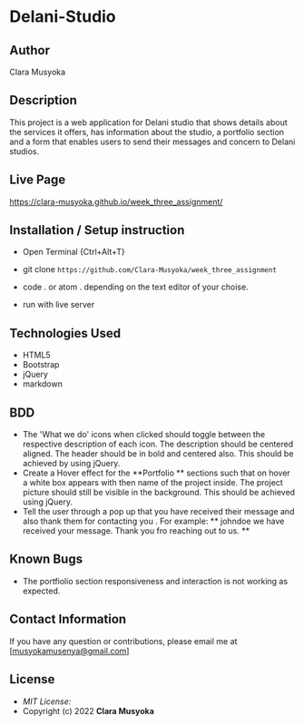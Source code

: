 # Delani-Studio

## Author

Clara Musyoka

## Description

This project is a web application for Delani studio that shows details about the services it offers, has information about the studio, a portfolio section and a form that enables users to send their messages and concern to Delani studios.

## Live Page

https://clara-musyoka.github.io/week_three_assignment/

## Installation / Setup instruction

- Open Terminal {Ctrl+Alt+T}

- git clone `https://github.com/Clara-Musyoka/week_three_assignment`

- code . or atom . depending on the text editor of your choise.

- run with live server

## Technologies Used

- HTML5
- Bootstrap
- jQuery
- markdown

## BDD

- The 'What we do' icons when clicked should toggle between the respective description of each icon. The description should be centered aligned. The header should be in bold and centered also. This should be achieved by using jQuery.
- Create a Hover effect for the **Portfolio ** sections such that on hover a white box appears with then name of the project inside. The project picture should still be visible in the background. This should be achieved using jQuery.
- Tell the user through a pop up that you have received their message and also thank them for contacting you . For example: ** johndoe we have received your message. Thank you fro reaching out to us. **

## Known Bugs

- The portfiolio section responsiveness and interaction is not working as expected.

## Contact Information

If you have any question or contributions, please email me at [musyokamusenya@gmail.com]

## License

- _MIT License:_
- Copyright (c) 2022 **Clara Musyoka**
